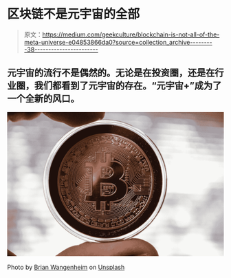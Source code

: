 # 区块链不是元宇宙的全部

> 原文：<https://medium.com/geekculture/blockchain-is-not-all-of-the-meta-universe-e04853866da0?source=collection_archive---------38----------------------->

## 元宇宙的流行不是偶然的。无论是在投资圈，还是在行业圈，我们都看到了元宇宙的存在。“元宇宙+”成为了一个全新的风口。

![](img/78f0c2680acae2b912db54150b0cdedc.png)

Photo by [Brian Wangenheim](https://unsplash.com/@brianwangenheim?utm_source=medium&utm_medium=referral) on [Unsplash](https://unsplash.com?utm_source=medium&utm_medium=referral)